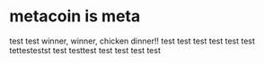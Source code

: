 # metacoin is meta

test
test
winner, winner, chicken dinner!!
test
test
test
test
test
test
tettestestst
test
testtest
test
test
test
test
